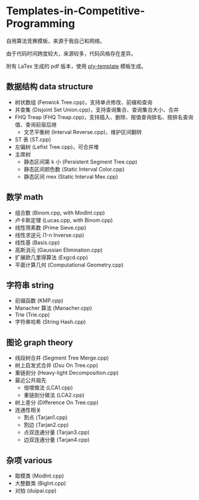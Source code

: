 # Templates-in-Competitive-Programming

自用算法竞赛模板，来源于我自己和网络。

由于代码时间跨度较大，来源较多，代码风格存在差异。

附有 LaTex 生成的 pdf 版本，使用 [ply-template](https://github.com/palayutm/ply-template) 模板生成。

## 数据结构 data structure

+ 树状数组 (Fenwick Tree.cpp)，支持单点修改、前缀和查询
+ 并查集 (Disjoint Set Union.cpp)，支持查询集合、查询集合大小、合并
+ FHQ Treap (FHQ Treap.cpp)，支持插入、删除、按值查询排名、按排名查询值、查询前驱后继
    + 文艺平衡树 (Interval Reverse.cpp)，维护区间翻转
+ ST 表 (ST.cpp)
+ 左偏树 (Lefist Tree.cpp)，可合并堆
+ 主席树
    + 静态区间第 k 小 (Persistent Segment Tree.cpp)
    + 静态区间颜色数 (Static Interval Color.cpp)
    + 静态区间 mex (Static Interval Mex.cpp)

## 数学 math

+ 组合数 (Binom.cpp, with ModInt.cpp)
+ 卢卡斯定理 (Lucas.cpp, with Binom.cpp)
+ 线性筛素数 (Prime Sieve.cpp)
+ 线性求逆元 (1-n Inverse.cpp)
+ 线性基 (Basis.cpp)
+ 高斯消元 (Gaussian Elimination.cpp)
+ 扩展欧几里得算法 (Exgcd.cpp)
+ 平面计算几何 (Computational Geometry.cpp)

## 字符串 string

+ 前缀函数 (KMP.cpp)
+ Manacher 算法 (Manacher.cpp)
+ Trie (Trie.cpp)
+ 字符串哈希 (String Hash.cpp)

## 图论 graph theory

+ 线段树合并 (Segment Tree Merge.cpp)
+ 树上启发式合并 (Dsu On Tree.cpp)
+ 重链剖分 (Heavy-light Decomposition.cpp)
+ 最近公共祖先
    + 倍增做法 (LCA1.cpp)
    + 重链剖分做法 (LCA2.cpp)
+ 树上差分 (Difference On Tree.cpp)
+ 连通性相关
    + 割点 (Tarjan1.cpp)
    + 割边 (Tarjan2.cpp)
    + 点双连通分量 (Tarjan3.cpp)
    + 边双连通分量 (Tarjan4.cpp)

## 杂项 various

+ 取模类 (ModInt.cpp)
+ 大整数类 (BigInt.cpp)
+ 对拍 (duipai.cpp)